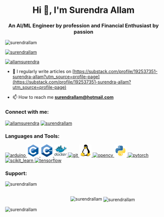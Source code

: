 <h1 align="center">Hi 👋, I'm Surendra Allam</h1>
<h3 align="center">An AI/ML Engineer by profession and Financial Enthusiast by passion</h3>

<p align="left"> <img src="https://komarev.com/ghpvc/?username=surendrallam&label=Profile%20views&color=0e75b6&style=flat" alt="surendrallam" /> </p>

<p align="left"> <a href="https://github.com/ryo-ma/github-profile-trophy"><img src="https://github-profile-trophy.vercel.app/?username=surendrallam" alt="surendrallam" /></a> </p>

<p align="left"> <a href="https://twitter.com/allamsurendra" target="blank"><img src="https://img.shields.io/twitter/follow/allamsurendra?logo=twitter&style=for-the-badge" alt="allamsurendra" /></a> </p>

- 📝 I regularly write articles on [https://substack.com/profile/192537351-surendra-allam?utm_source=profile-page](https://substack.com/profile/192537351-surendra-allam?utm_source=profile-page)

- 📫 How to reach me **surendrallam@hotmail.com**

<h3 align="left">Connect with me:</h3>
<p align="left">
<a href="https://twitter.com/allamsurendra" target="blank"><img align="center" src="https://raw.githubusercontent.com/rahuldkjain/github-profile-readme-generator/master/src/images/icons/Social/twitter.svg" alt="allamsurendra" height="30" width="40" /></a>
<a href="https://linkedin.com/in/surendrallam" target="blank"><img align="center" src="https://raw.githubusercontent.com/rahuldkjain/github-profile-readme-generator/master/src/images/icons/Social/linked-in-alt.svg" alt="surendrallam" height="30" width="40" /></a>
</p>

<h3 align="left">Languages and Tools:</h3>
<p align="left"> <a href="https://www.arduino.cc/" target="_blank" rel="noreferrer"> <img src="https://cdn.worldvectorlogo.com/logos/arduino-1.svg" alt="arduino" width="40" height="40"/> </a> <a href="https://www.cprogramming.com/" target="_blank" rel="noreferrer"> <img src="https://raw.githubusercontent.com/devicons/devicon/master/icons/c/c-original.svg" alt="c" width="40" height="40"/> </a> <a href="https://www.w3schools.com/cpp/" target="_blank" rel="noreferrer"> <img src="https://raw.githubusercontent.com/devicons/devicon/master/icons/cplusplus/cplusplus-original.svg" alt="cplusplus" width="40" height="40"/> </a> <a href="https://www.docker.com/" target="_blank" rel="noreferrer"> <img src="https://raw.githubusercontent.com/devicons/devicon/master/icons/docker/docker-original-wordmark.svg" alt="docker" width="40" height="40"/> </a> <a href="https://git-scm.com/" target="_blank" rel="noreferrer"> <img src="https://www.vectorlogo.zone/logos/git-scm/git-scm-icon.svg" alt="git" width="40" height="40"/> </a> <a href="https://www.linux.org/" target="_blank" rel="noreferrer"> <img src="https://raw.githubusercontent.com/devicons/devicon/master/icons/linux/linux-original.svg" alt="linux" width="40" height="40"/> </a> <a href="https://opencv.org/" target="_blank" rel="noreferrer"> <img src="https://www.vectorlogo.zone/logos/opencv/opencv-icon.svg" alt="opencv" width="40" height="40"/> </a> <a href="https://www.python.org" target="_blank" rel="noreferrer"> <img src="https://raw.githubusercontent.com/devicons/devicon/master/icons/python/python-original.svg" alt="python" width="40" height="40"/> </a> <a href="https://pytorch.org/" target="_blank" rel="noreferrer"> <img src="https://www.vectorlogo.zone/logos/pytorch/pytorch-icon.svg" alt="pytorch" width="40" height="40"/> </a> <a href="https://scikit-learn.org/" target="_blank" rel="noreferrer"> <img src="https://upload.wikimedia.org/wikipedia/commons/0/05/Scikit_learn_logo_small.svg" alt="scikit_learn" width="40" height="40"/> </a> <a href="https://www.tensorflow.org" target="_blank" rel="noreferrer"> <img src="https://www.vectorlogo.zone/logos/tensorflow/tensorflow-icon.svg" alt="tensorflow" width="40" height="40"/> </a> </p>

<h3 align="left">Support:</h3>
<p><a href="https://www.buymeacoffee.com/surendrallam"> <img align="left" src="https://cdn.buymeacoffee.com/buttons/v2/default-yellow.png" height="50" width="210" alt="surendrallam" /></a></p><br><br>

<p><img align="left" src="https://github-readme-stats.vercel.app/api/top-langs?username=surendrallam&show_icons=true&locale=en&layout=compact" alt="surendrallam" /></p>

<p>&nbsp;<img align="center" src="https://github-readme-stats.vercel.app/api?username=surendrallam&show_icons=true&locale=en" alt="surendrallam" /></p>

<p><img align="center" src="https://github-readme-streak-stats.herokuapp.com/?user=surendrallam&" alt="surendrallam" /></p>
